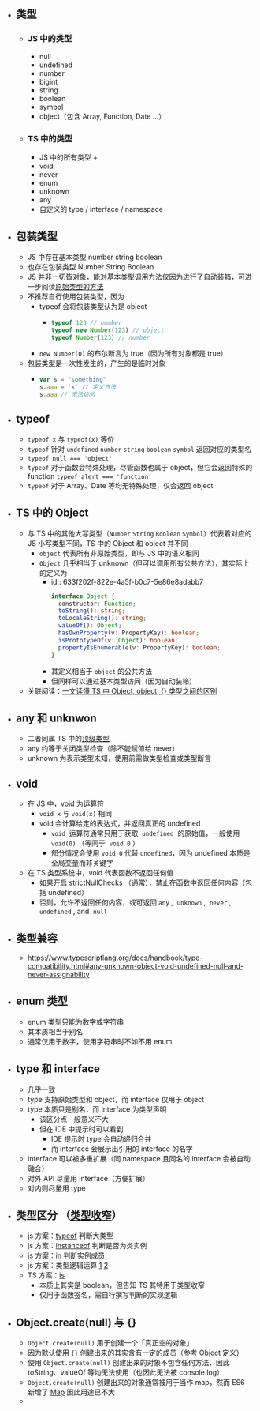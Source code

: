 - ## 类型
	- ### JS 中的类型
		- null
		- undefined
		- number
		- bigint
		- string
		- boolean
		- symbol
		- object（包含 Array, Function, Date ...）
	- ### TS 中的类型
		- JS 中的所有类型 +
		- void
		- never
		- enum
		- unknown
		- any
		- 自定义的 type / interface / namespace
- ## 包装类型
	- JS 中存在基本类型 number string boolean
	- 也存在包装类型 Number String Boolean
	- JS 并非一切皆对象，能对基本类型调用方法仅因为进行了自动装箱，可进一步阅读[原始类型的方法](https://zh.javascript.info/primitives-methods)
	- 不推荐自行使用包装类型，因为
		- typeof 会将包装类型认为是 object
			- ```js
			  typeof 123 // number
			  typeof new Number(123) // object
			  typeof Number(123) // number
			  ```
		- `new Number(0)` 的布尔断言为 true（因为所有对象都是 true）
	- 包装类型是一次性发生的，产生的是临时对象
		- ```js
		  var s = "something"
		  s.aaa = 'x' // 定义方法
		  s.aaa // 无法访问
		  ```
- ## typeof
	- `typeof x` 与 `typeof(x)` 等价
	- `typeof` 针对 `undefined` `number` `string` `boolean` `symbol` 返回对应的类型名
	- `typeof null === 'object'`
	- `typeof` 对于函数会特殊处理，尽管函数也属于 object，但它会返回特殊的 function `typeof alert === 'function'`
	- `typeof` 对于 Array、Date 等均无特殊处理，仅会返回 object
- ## TS 中的 Object
	- 与 TS 中的其他大写类型（`Number` `String` `Boolean` `Symbol`）代表着对应的 JS 小写类型不同，TS 中的 Object 和 object 并不同
		- `object` 代表所有非原始类型，即与 JS 中的语义相同
		- `Object` 几乎相当于 unknown（但可以调用所有公共方法），其实际上的定义为
			- id:: 633f202f-822e-4a5f-b0c7-5e86e8adabb7
			  ```ts
			  interface Object {
			    constructor: Function;
			    toString(): string;
			    toLocaleString(): string;
			    valueOf(): Object;
			    hasOwnProperty(v: PropertyKey): boolean;
			    isPrototypeOf(v: Object): boolean;
			    propertyIsEnumerable(v: PropertyKey): boolean;
			  }
			  ```
			- 其定义相当于 `object` 的公共方法
			- 但同样可以通过基本类型访问（因为自动装箱）
	- 关联阅读：[一文读懂 TS 中 Object, object, {} 类型之间的区别](http://www.semlinker.com/ts-object-type/)
- ## any 和 unknwon
	- 二者同属 TS 中的[顶级类型](https://2ality.com/2020/06/any-unknown-typescript.html)
	- any 约等于关闭类型检查（除不能赋值给 never）
	- unknown 为表示类型未知，使用前需做类型检查或类型断言
- ## void
	- 在 JS 中，[void 为运算符](https://developer.mozilla.org/zh-CN/docs/Web/JavaScript/Reference/Operators/void)
		- `void x` 与 `void(x)` 相同
		- void 会计算给定的表达式，并返回真正的 undefined
			- `void`  运算符通常只用于获取  `undefined`  的原始值，一般使用  `void(0)` （等同于  `void 0` ）
			- 部分情况会使用 `void 0` 代替 `undefined`，因为 undefined 本质是全局变量而非关键字
	- 在 TS 类型系统中，void 代表函数不返回任何值
		- 如果开启 [strictNullChecks](https://www.typescriptlang.org/tsconfig#strictNullChecks) （通常），禁止在函数中返回任何内容（包括 undefined）
		- 否则，允许不返回任何内容，或可返回 `any` ,  `unknown` ,  `never` ,  `undefined` , and  `null`
- ## 类型兼容
	- https://www.typescriptlang.org/docs/handbook/type-compatibility.html#any-unknown-object-void-undefined-null-and-never-assignability
- ## enum 类型
	- enum 类型只能为数字或字符串
	- 其本质相当于别名
	- 通常仅用于数字，使用字符串时不如不用 enum
- ## type 和 interface
	- 几乎一致
	- type 支持原始类型和 object，而 interface 仅用于 object
	- type 本质只是别名，而 interface 为类型声明
		- 该区分点一般意义不大
		- 但在 IDE 中提示时可以看到
			- IDE 提示时 type 会自动递归合并
			- 而 interface 会展示出引用的 interface 的名字
	- interface 可以被多重扩展（同 namespace 且同名的 interface 会被自动融合）
	- 对外 API 尽量用 interface（方便扩展）
	- 对内则尽量用 type
- ## 类型区分 （[类型收窄](https://www.typescriptlang.org/docs/handbook/2/narrowing.html)）
	- js 方案：[typeof](https://www.typescriptlang.org/docs/handbook/2/narrowing.html#typeof-type-guards) 判断大类型
	- js 方案：[instanceof](https://www.typescriptlang.org/docs/handbook/2/narrowing.html#instanceof-narrowing) 判断是否为类实例
	- js 方案：[in](https://www.typescriptlang.org/docs/handbook/2/narrowing.html#the-in-operator-narrowing) 判断实例成员
	- js 方案：类型逻辑运算 [1](https://www.typescriptlang.org/docs/handbook/2/narrowing.html#equality-narrowing) [2](https://www.typescriptlang.org/docs/handbook/2/narrowing.html#truthiness-narrowing)
	- TS 方案：[is](https://stackoverflow.com/questions/40081332/what-does-the-is-keyword-do-in-typescript)
		- 本质上其实是 boolean，但告知 TS 其特用于类型收窄
		- 仅用于函数签名，需自行撰写判断的实现逻辑
- ## Object.create(null) 与 {}
	- `Object.create(null)` 用于创建一个「真正空的对象」
	- 因为默认使用 `{}` 创建出来的其实含有一定的成员（参考 [Object](((633f202f-822e-4a5f-b0c7-5e86e8adabb7))) 定义）
	- 使用 `Object.create(null)` 创建出来的对象不包含任何方法，因此 toString、valueOf 等均无法使用（也因此无法被 console.log）
	- `Object.create(null)` 创建出来的对象通常被用于当作 map，然而 ES6 新增了 [Map](https://developer.mozilla.org/zh-CN/docs/Web/JavaScript/Reference/Global_Objects/Map) 因此用途已不大
	-